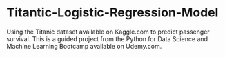 # Titantic-Logistic-Regression-Model
Using the Titanic dataset available on Kaggle.com to predict passenger survival. This is a guided project from the Python for Data Science and Machine Learning Bootcamp available on Udemy.com.

